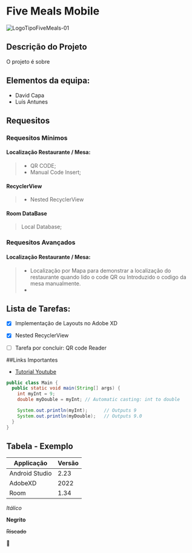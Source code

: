 # Five Meals Mobile


![LogoTipoFiveMeals-01](https://user-images.githubusercontent.com/79425111/166903045-81d3276f-b219-4925-91d7-3f8325a36eb6.png )

## Descrição do Projeto

O projeto é sobre 

## Elementos da equipa:
* David Capa
* Luís Antunes

## Requesitos
### Requesitos Mínimos

#### Localização Restaurante / Mesa: 
>
> - QR CODE;
> - Manual Code Insert;
>
#### RecyclerView
> 
> - Nested RecyclerView

#### Room DataBase
>
> Local Database;


### Requesitos Avançados
#### Localização Restaurante / Mesa: 
>
> - Localização por Mapa para demonstrar a localização do restaurante quando lido o code QR ou Introduzido o codigo da mesa manualmente.
> - 



## Lista de Tarefas:
- [x] Implementação de Layouts no Adobe XD
- [x] Nested RecyclerView
- [ ] Tarefa por concluir: QR code Reader


##Links Importantes
* [Tutorial Youtube](https://www.youtube.com/shorts/Lm5xToJkMWY)

```Java
public class Main {
  public static void main(String[] args) {
    int myInt = 9;
    double myDouble = myInt; // Automatic casting: int to double

    System.out.println(myInt);      // Outputs 9
    System.out.println(myDouble);   // Outputs 9.0
  }
}
```

## Tabela - Exemplo
Applicação | Versão
-----------|--------
Android Studio | 2.23
AdobeXD | 2022
Room | 1.34

*Itálico* 

**Negrito**

~~Riscado~~

🥇

